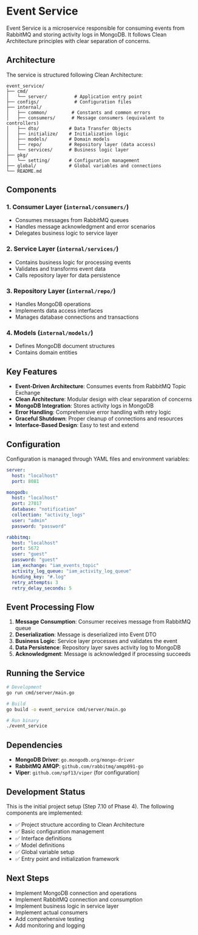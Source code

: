 # Event Service

Event Service is a microservice responsible for consuming events from RabbitMQ and storing activity logs in MongoDB. It follows Clean Architecture principles with clear separation of concerns.

## Architecture

The service is structured following Clean Architecture:

```
event_service/
├── cmd/
│   └── server/          # Application entry point
├── configs/             # Configuration files
├── internal/
│   ├── common/         # Constants and common errors
│   ├── consumers/      # Message consumers (equivalent to controllers)
│   ├── dto/           # Data Transfer Objects
│   ├── initialize/    # Initialization logic
│   ├── models/        # Domain models
│   ├── repo/          # Repository layer (data access)
│   └── services/      # Business logic layer
├── pkg/
│   └── setting/       # Configuration management
├── global/            # Global variables and connections
└── README.md
```

## Components

### 1. Consumer Layer (`internal/consumers/`)
- Consumes messages from RabbitMQ queues
- Handles message acknowledgment and error scenarios
- Delegates business logic to service layer

### 2. Service Layer (`internal/services/`)
- Contains business logic for processing events
- Validates and transforms event data
- Calls repository layer for data persistence

### 3. Repository Layer (`internal/repo/`)
- Handles MongoDB operations
- Implements data access interfaces
- Manages database connections and transactions

### 4. Models (`internal/models/`)
- Defines MongoDB document structures
- Contains domain entities

## Key Features

- **Event-Driven Architecture**: Consumes events from RabbitMQ Topic Exchange
- **Clean Architecture**: Modular design with clear separation of concerns
- **MongoDB Integration**: Stores activity logs in MongoDB
- **Error Handling**: Comprehensive error handling with retry logic
- **Graceful Shutdown**: Proper cleanup of connections and resources
- **Interface-Based Design**: Easy to test and extend

## Configuration

Configuration is managed through YAML files and environment variables:

```yaml
server:
  host: "localhost"
  port: 8081

mongodb:
  host: "localhost"
  port: 27017
  database: "notification"
  collection: "activity_logs"
  user: "admin"
  password: "password"

rabbitmq:
  host: "localhost"
  port: 5672
  user: "guest"
  password: "guest"
  iam_exchange: "iam_events_topic"
  activity_log_queue: "iam_activity_log_queue"
  binding_key: "#.log"
  retry_attempts: 3
  retry_delay_seconds: 5
```

## Event Processing Flow

1. **Message Consumption**: Consumer receives message from RabbitMQ queue
2. **Deserialization**: Message is deserialized into Event DTO
3. **Business Logic**: Service layer processes and validates the event
4. **Data Persistence**: Repository layer saves activity log to MongoDB
5. **Acknowledgment**: Message is acknowledged if processing succeeds

## Running the Service

```bash
# Development
go run cmd/server/main.go

# Build
go build -o event_service cmd/server/main.go

# Run binary
./event_service
```

## Dependencies

- **MongoDB Driver**: `go.mongodb.org/mongo-driver`
- **RabbitMQ AMQP**: `github.com/rabbitmq/amqp091-go`
- **Viper**: `github.com/spf13/viper` (for configuration)

## Development Status

This is the initial project setup (Step 7.10 of Phase 4). The following components are implemented:

- ✅ Project structure according to Clean Architecture
- ✅ Basic configuration management
- ✅ Interface definitions
- ✅ Model definitions
- ✅ Global variable setup
- ✅ Entry point and initialization framework

## Next Steps

- Implement MongoDB connection and operations
- Implement RabbitMQ connection and consumption
- Implement business logic in service layer
- Implement actual consumers
- Add comprehensive testing
- Add monitoring and logging 
